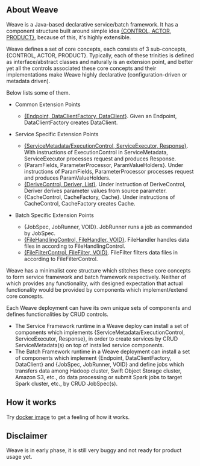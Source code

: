 ## About Weave  
Weave is a Java-based declarative service/batch framework. It has a component structure built around simple idea [{CONTROL, ACTOR, PRODUCT}](https://aftersound.github.io/weave/control-actor-product-component-structure), because of this, it's highly extensible.

Weave defines a set of core concepts, each consists of 3 sub-concepts, {CONTROL, ACTOR, PRODUCT}. Typically, each of these trinities is defined as interface/abstract classes and naturally is an extension point, and better yet all the controls associated these core concepts and their implementations make Weave highly declarative (configuration-driven or metadata driven).

Below lists some of them.
* Common Extension Points
  * [{Endpoint, DataClientFactory, DataClient}](https://aftersound.github.io/weave/data-client-factory-development-guide). Given an Endpoint, DataClientFactory creates DataClient.
* Service Specific Extension Points
  * [{ServiceMetadata/ExecutionControl, ServiceExecutor, Response}](https://aftersound.github.io/weave/service-executor-development-guide). With instructions of ExecutionControl in ServiceMetadata, ServiceExecutor processes request and produces Response.
  * {ParamFields, ParameterProcessor, ParamValueHolders}. Under instructions of ParamFields, ParameterProcessor processes request and produces ParamValueHolders.
  * [{DeriveControl, Deriver, List}](https://aftersound.github.io/weave/param-deriver-development-guide). Under instruction of DeriveControl, Deriver derives parameter values from source parameter.
  * {CacheControl, CacheFactory, Cache}. Under instructions of CacheControl, CacheFactory creates Cache.

* Batch Specific Extension Points
  * {JobSpec, JobRunner, VOID}. JobRunner runs a job as commanded by JobSpec.
  * [{FileHandlingControl, FileHandler, VOID}](https://aftersound.github.io/weave/file-handler-development-guide). FileHandler handles data files in according to FileHandlingControl.
  * [{FileFilterControl, FileFilter, VOID}](https://aftersound.github.io/weave/file-filter-development-guide). FileFilter filters data files in according to FileFilterControl. 

Weave has a minimalist core structure which stitches these core concepts to form service framework and batch framework respectively. Neither of which provides any functionality, with designed expectation that actual functionality would be provided by components which implement/extend core concepts.  

Each Weave deployment can have its own unique sets of components and defines functionalities by CRUD controls. 
- The Service Framework runtime in a  Weave deploy can install a set of components which implements {ServiceMetadata/ExecutionControl, ServiceExecutor, Response}, in order to create services by CRUD ServiceMetadata(s) on top of installed service components.  
- The Batch Framework runtime in a  Weave deployment can install a set of components which implement {Endpoint, DataClientFactory, DataClient} and {JobSpec, JobRunner, VOID} and define jobs which transfers data among Hadoop cluster, Swift Object Storage cluster, Amazon S3, etc., do data processing or submit Spark jobs to target Spark cluster, etc., by CRUD JobSpec(s).

## How it works
Try [docker image](https://hub.docker.com/r/aftersound/weave) to get a feeling of how it works.

## Disclaimer
Weave is in early phase, it is still very buggy and not ready for product usage yet.




